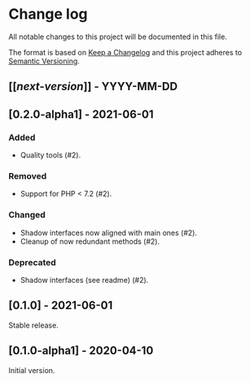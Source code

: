 # Change log
All notable changes to this project will be documented in this file.

The format is based on [Keep a Changelog](http://keepachangelog.com/)
and this project adheres to [Semantic Versioning](http://semver.org/).

## [[*next-version*]] - YYYY-MM-DD

## [0.2.0-alpha1] - 2021-06-01
### Added
- Quality tools (#2).

### Removed
- Support for PHP < 7.2 (#2).

### Changed
- Shadow interfaces now aligned with main ones (#2).
- Cleanup of now redundant methods (#2).

### Deprecated
- Shadow interfaces (see readme) (#2).

## [0.1.0] - 2021-06-01
Stable release.

## [0.1.0-alpha1] - 2020-04-10
Initial version.
